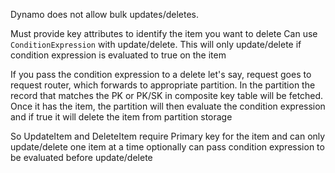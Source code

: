 Dynamo does not allow bulk updates/deletes.

Must provide key attributes to identify the item you want to delete
Can use `ConditionExpression` with update/delete. This will only update/delete if condition expression is evaluated to true on the item

If you pass the condition expression to a delete let's say, request goes to request router, which forwards to appropriate partition. In the partition the record that matches the PK or PK/SK in composite key table will be fetched. Once it has the item, the partition will then evaluate the condition expression and if true it will delete the item from partition storage

So UpdateItem and DeleteItem require Primary key for the item and can only update/delete one item at a time
optionally can pass condition expression to be evaluated before update/delete 